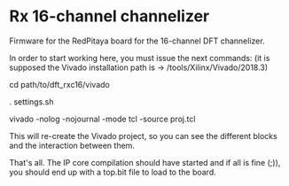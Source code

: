 # Rx 16-channel channelizer
  
Firmware for the RedPitaya board for the 16-channel DFT channelizer.

In order to start working here, you must issue the next commands:
(it is supposed the Vivado installation path is -> /tools/Xilinx/Vivado/2018.3)

cd path/to/dft_rxc16/vivado

. settings.sh

vivado -nolog -nojournal -mode tcl -source proj.tcl

This will re-create the Vivado project, so you can see the different blocks and
the interaction between them.

That's all. The IP core compilation should have started and if all is fine (;)),
you should end up with a top.bit file to load to the board.



